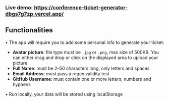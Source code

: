 ### **Live demo**: https://conference-ticket-generator-dbgs7g7zp.vercel.app/

## Functionalities
• The app will require you to add some personal info to generate your ticket:  
  - **Avatar picture**: file type must be `.jpg` or `.png`, max size of 500KB. You can either drag and drop or click on the displayed area to upload your picture   
  - **Full Name**: must be 2–50 characters long, only letters and spaces  
  - **Email Address**: must pass a regex validity test  
  - **GitHub Username**: must contain one or more letters, numbers and hyphens  

• Run locally, your data will be stored using localStorage
